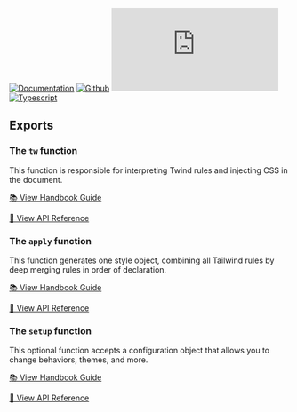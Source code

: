 [![Documentation](https://flat.badgen.net/badge/icon/Documentation?icon=awesome&label)](https://twind.dev/docs/modules/twind.html)
[![Github](https://flat.badgen.net/badge/icon/tw-in-js%2Ftwind%2Fsrc?icon=github&label)](https://github.com/tw-in-js/twind/tree/main/src)
[![Module Size](https://flat.badgen.net/badgesize/brotli/https://cdn.jsdelivr.net/npm/twind/twind.min.js?icon=jsdelivr&label&color=blue&cache=10800)](https://unpkg.com/twind/twind.js 'brotli module size')
[![Typescript](https://flat.badgen.net/badge/icon/included?icon=typescript&label)](https://unpkg.com/browse/twind/twind.d.ts)

## Exports

### The `tw` function

This function is responsible for interpreting Twind rules and injecting CSS in the document.

[📚 View Handbook Guide](/handbook/styling-with-twind#the-tw-function)

[📓 View API Reference](#tw)

### The `apply` function

This function generates one style object, combining all Tailwind rules by deep merging rules in order of declaration.

[📚 View Handbook Guide](/handbook/styling-with-twind#the-apply-function)

[📓 View API Reference](#apply)

### The `setup` function

This optional function accepts a configuration object that allows you to change behaviors, themes, and more.

[📚 View Handbook Guide](/handbook/configuration)

[📓 View API Reference](#setup)
